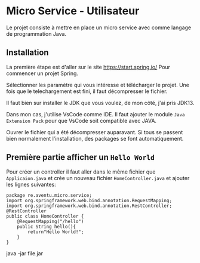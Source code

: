 # Micro Service - Utilisateur

Le projet consiste à mettre en place un micro service avec comme langage de programmation Java.

## Installation

La première étape est d'aller sur le site https://start.spring.io/
Pour commencer un projet Spring.

Sélectionner les paramètre qui vous intéresse et télécharger le projet.
Une fois que le telechargement est fini, il faut décompresser le fichier.

Il faut bien sur installer le JDK que vous voulez, de mon côté, j'ai pris JDK13.

Dans mon cas, j'utilise VsCode comme IDE.
Il faut ajouter le module `Java Extension Pack` pour que VsCode soit compatible avec JAVA.

Ouvrer le fichier qui a été décompresser auparavant.
Si tous se passent bien normalement l'installation, des packages se font automatiquement.

## Première partie afficher un `Hello World`

Pour créer un controller il faut aller dans le même fichier que `Applicaion.java` et crée un nouveau fichier `HomeController.java` et ajouter les lignes suivantes:
```
package re.aventu.micro.service;
import org.springframework.web.bind.annotation.RequestMapping;  
import org.springframework.web.bind.annotation.RestController;  
@RestController  
public class HomeController {  
    @RequestMapping("/hello")  
    public String hello(){  
        return"Hello World!";  
    }
}  
```

java -jar file.jar